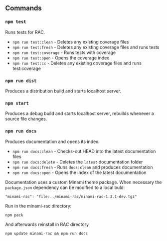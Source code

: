 ## Commands

### `npm test`
Runs tests for RAC.

+ `npm run test:clean` - Deletes any existing coverage files
+ `npm run test:fresh` - Deletes any existing coverage files and runs tests
+ `npm run test:coverage` - Runs tests with coverage
+ `npm run test:open` - Opens the coverage index
+ `npm run test:cc` - Deletes any existing coverage files and runs test:coverage


### `npm run dist`
Produces a distribution build and starts localhost server.


### `npm start`
Produces a debug build and starts localhost server, rebuilds whenever a source file changes.


### `npm run docs`
Produces documentation and opens its index.

+ `npm run docs:clean` - Checks-out HEAD into the latest documentation files
+ `npm run docs:delete` - Deletes the `latest` documentation folder
+ `npm run docs:fresh` - Runs `docs:clean` and produces documentation
+ `npm run docs:open` - Opens the index of the latest documentation


Documentation uses a custom Minami theme package. When necessary the `package.json` dependency can be modified to a local buld:
```
"minami-rac": "file:../minami-rac/minami-rac-1.3.1-dev.tgz"
```

Run in the minami-rac directory:
```
npm pack
```

And afterwards reinstall in RAC directory
```
npm update minami-rac && npm run docs
```

